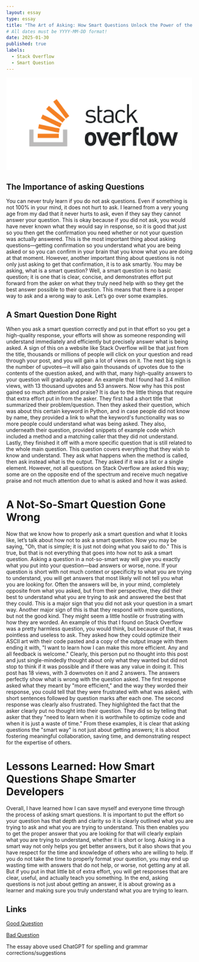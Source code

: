 ```yaml
---
layout: essay
type: essay
title: "The Art of Asking: How Smart Questions Unlock the Power of the Developer Community"
# All dates must be YYYY-MM-DD format!
date: 2025-01-30
published: true
labels:
  - Stack Overflow
  - Smart Question
---
```


<img width="500px" class="rounded float-start pe-4" src="../img/sOverlfow.png">

## The Importance of asking Questions
You can never truly learn if you do not ask questions. Even if something is not 100% in your mind, it does not hurt to ask. I learned from a very young age from my dad that it never hurts to ask, even if they say they cannot answer your question. This is okay because if you did not ask, you would have never known what they would say in response, so it is good that just so you then get the confirmation you need whether or not your question was actually answered. This is the most important thing about asking questions—getting confirmation so you understand what you are being asked or so you can confirm in your brain that you know what you are doing at that moment. However, another important thing about questions is not only just asking to get that confirmation, it is to ask smartly. You may be asking, what is a smart question? Well, a smart question is no basic question; it is one that is clear, concise, and demonstrates effort put forward from the asker on what they truly need help with so they get the best answer possible to their question. This means that there is a proper way to ask and a wrong way to ask. Let’s go over some examples.

## A Smart Question Done Right
When you ask a smart question correctly and put in that effort so you get a high-quality response, your efforts will show as someone responding will understand immediately and efficiently but precisely answer what is being asked. A sign of this on a website like Stack Overflow will be that just from the title, thousands or millions of people will click on your question and read through your post, and you will gain a lot of views on it. The next big sign is the number of upvotes—it will also gain thousands of upvotes due to the contents of the question asked, and with that, many high-quality answers to your question will gradually appear. An example that I found had 3.4 million views, with 13 thousand upvotes and 53 answers. Now why has this post gained so much attention and praise? It is due to the little things that require that extra effort put in from the asker. They first had a short title that summarized their problem/question. Then they asked their question, which was about this certain keyword in Python, and in case people did not know by name, they provided a link to what the keyword's functionality was so more people could understand what was being asked. They also, underneath their question, provided snippets of example code which included a method and a matching caller that they did not understand. Lastly, they finished it off with a more specific question that is still related to the whole main question. This question covers everything that they wish to know and understand. They ask what happens when the method is called, then ask instead what is the output. They asked if it was a list or a single element. However, not all questions on Stack Overflow are asked this way; some are on the opposite end of the spectrum and receive much negative praise and not much attention due to what is asked and how it was asked.

# A Not-So-Smart Question Gone Wrong
Now that we know how to properly ask a smart question and what it looks like, let’s talk about how not to ask a smart question. Now you may be saying, "Oh, that is simple; it is just not doing what you said to do." This is true, but that is not everything that goes into how not to ask a smart question. Asking a question in a not-so-smart way will give you exactly what you put into your question—bad answers or worse, none. If your question is short with not much context or specificity to what you are trying to understand, you will get answers that most likely will not tell you what you are looking for. Often the answers will be, in your mind, completely opposite from what you asked, but from their perspective, they did their best to understand what you are trying to ask and answered the best that they could. This is a major sign that you did not ask your question in a smart way. Another major sign of this is that they respond with more questions, but not the good kind. They might seem a little hostile or frustrating with how they are worded. An example of this that I found on Stack Overflow was a pretty harmless question, you would think, but because of that, it was pointless and useless to ask. They asked how they could optimize their ASCII art with their code pasted and a copy of the output image with them ending it with, "I want to learn how I can make this more efficient. Any and all feedback is welcome." Clearly, this person put no thought into this post and just single-mindedly thought about only what they wanted but did not stop to think if it was possible and if there was any value in doing it. This post has 18 views, with 3 downvotes on it and 2 answers. The answers perfectly show what is wrong with the question asked. The first response asked what they meant by "more efficient," and the way they worded their response, you could tell that they were frustrated with what was asked, with short sentences followed by question marks after each one. The second response was clearly also frustrated. They highlighted the fact that the asker clearly put no thought into their question. They did so by telling that asker that they "need to learn when it is worthwhile to optimize code and when it is just a waste of time." From these examples, it is clear that asking questions the "smart way" is not just about getting answers; it is about fostering meaningful collaboration, saving time, and demonstrating respect for the expertise of others.

# Lessons Learned: How Smart Questions Shape Smarter Developers
Overall, I have learned how I can save myself and everyone time through the process of asking smart questions. It is important to put the effort so your question has that depth and clarity so it is clearly outlined what you are trying to ask and what you are trying to understand. This then enables you to get the proper answer that you are looking for that will clearly explain what you are trying to understand, whether it is short or long. Asking in a smart way not only helps you get better answers, but it also shows that you have respect for the time and knowledge of others who are willing to help. If you do not take the time to properly format your question, you may end up wasting time with answers that do not help, or worse, not getting any at all. But if you put in that little bit of extra effort, you will get responses that are clear, useful, and actually teach you something. In the end, asking questions is not just about getting an answer, it is about growing as a learner and making sure you truly understand what you are trying to learn.

## Links

[Good Question]((https://stackoverflow.com/questions/231767/what-does-the-yield-keyword-do-in-python))

[Bad Question](https://stackoverflow.com/questions/79401598/how-can-i-optimize-my-ascii-space-needle-art)

The essay above used ChatGPT for spelling and grammar corrections/suggestions
